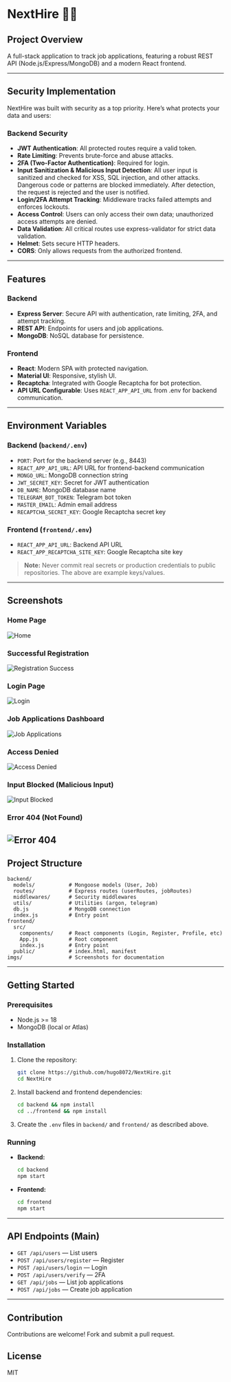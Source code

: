 ﻿# NextHire 📑💼

## Project Overview
A full-stack application to track job applications, featuring a robust REST API (Node.js/Express/MongoDB) and a modern React frontend.

---

## Security Implementation
NextHire was built with security as a top priority. Here’s what protects your data and users:

### Backend Security
- **JWT Authentication**: All protected routes require a valid token.
- **Rate Limiting**: Prevents brute-force and abuse attacks.
- **2FA (Two-Factor Authentication)**: Required for login.
- **Input Sanitization & Malicious Input Detection**: All user input is sanitized and checked for XSS, SQL injection, and other attacks. Dangerous code or patterns are blocked immediately. After detection, the request is rejected and the user is notified.
- **Login/2FA Attempt Tracking**: Middleware tracks failed attempts and enforces lockouts.
- **Access Control**: Users can only access their own data; unauthorized access attempts are denied.
- **Data Validation**: All critical routes use express-validator for strict data validation.
- **Helmet**: Sets secure HTTP headers.
- **CORS**: Only allows requests from the authorized frontend.

---

## Features
### Backend
- **Express Server**: Secure API with authentication, rate limiting, 2FA, and attempt tracking.
- **REST API**: Endpoints for users and job applications.
- **MongoDB**: NoSQL database for persistence.

### Frontend
- **React**: Modern SPA with protected navigation.
- **Material UI**: Responsive, stylish UI.
- **Recaptcha**: Integrated with Google Recaptcha for bot protection.
- **API URL Configurable**: Uses `REACT_APP_API_URL` from .env for backend communication.

---

## Environment Variables

### Backend (`backend/.env`)
- `PORT`: Port for the backend server (e.g., 8443)
- `REACT_APP_API_URL`: API URL for frontend-backend communication
- `MONGO_URL`: MongoDB connection string
- `JWT_SECRET_KEY`: Secret for JWT authentication
- `DB_NAME`: MongoDB database name
- `TELEGRAM_BOT_TOKEN`: Telegram bot token 
- `MASTER_EMAIL`: Admin email address
- `RECAPTCHA_SECRET_KEY`: Google Recaptcha secret key

### Frontend (`frontend/.env`)
- `REACT_APP_API_URL`: Backend API URL
- `REACT_APP_RECAPTCHA_SITE_KEY`: Google Recaptcha site key

> **Note:** Never commit real secrets or production credentials to public repositories. The above are example keys/values.

---

## Screenshots

### Home Page
![Home](imgs/1.png)

### Successful Registration
![Registration Success](imgs/3.png)

### Login Page
![Login](imgs/4.png)

### Job Applications Dashboard
![Job Applications](imgs/10.png)

### Access Denied
![Access Denied](imgs/7.png)

### Input Blocked (Malicious Input)
![Input Blocked](imgs/9.png)

### Error 404 (Not Found)
![Error 404](imgs/8.png)
---

## Project Structure
```
backend/
  models/           # Mongoose models (User, Job)
  routes/           # Express routes (userRoutes, jobRoutes)
  middlewares/      # Security middlewares
  utils/            # Utilities (argon, telegram)
  db.js             # MongoDB connection
  index.js          # Entry point
frontend/
  src/
    components/     # React components (Login, Register, Profile, etc)
    App.js          # Root component
    index.js        # Entry point
  public/           # index.html, manifest
imgs/               # Screenshots for documentation
```

---

## Getting Started
### Prerequisites
- Node.js >= 18
- MongoDB (local or Atlas)

### Installation
1. Clone the repository:
    ```sh
    git clone https://github.com/hugo8072/NextHire.git
    cd NextHire
    ```
2. Install backend and frontend dependencies:
    ```sh
    cd backend && npm install
    cd ../frontend && npm install
    ```
3. Create the `.env` files in `backend/` and `frontend/` as described above.

### Running
- **Backend:**
    ```sh
    cd backend
    npm start
    ```
- **Frontend:**
    ```sh
    cd frontend
    npm start
    ```

---

## API Endpoints (Main)
- `GET /api/users` — List users
- `POST /api/users/register` — Register
- `POST /api/users/login` — Login
- `POST /api/users/verify` — 2FA
- `GET /api/jobs` — List job applications
- `POST /api/jobs` — Create job application

---

## Contribution
Contributions are welcome! Fork and submit a pull request.

## License
MIT



